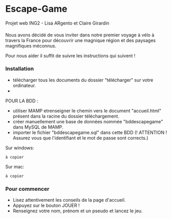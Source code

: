 # Escape-Game
Projet web ING2 - Lisa ARgento et Claire Girardin

####
Nous avons décidé de vous inviter dans notre premier voyage à vélo à travers la France pour découvrir une magnique région et des paysages magnifiques méconnus.

Pour nous aider il suffit de suivre les instructions qui suivent !


### Installation
- télécharger tous les documents du dossier "télécharger" sur votre ordinateur.
- 

POUR LA BDD :
- utiliser MAMP etrenseigner le chemin vers le document "accueil.html" présent dans la racine du dossier téléchargement.
- créer manuellement une base de données nommée "bddescapegame" dans MySQL de MAMP.
- importer le fichier "bddescapegame.sql" dans cette BDD (! ATTENTION ! Assurez vous que l'identifiant et le mot de passe sont corrects.)

Sur windows:

```
à copier
```
Sur mac:

```
à copier
```

### Pour commencer
- Lisez attentivement les conseils de la page d'accueil.
- Appuyez sur le bouton JOUER !
- Renseignez votre nom, prénom et un pseudo et lancez le jeu.

